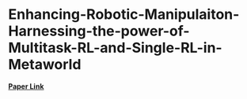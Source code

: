 # Enhancing-Robotic-Manipulaiton-Harnessing-the-power-of-Multitask-RL-and-Single-RL-in-Metaworld

**<u>[Paper Link](https://drive.google.com/drive/folders/1_qAW0qnNYreh8sPMo0-KywFoMUO_i2Lo?usp=sharing)</u>**
